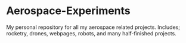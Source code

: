 # Aerospace-Experiments
My personal repository for all my aerospace related projects. Includes; rocketry, drones, webpages, robots, and many half-finished projects. 
 
